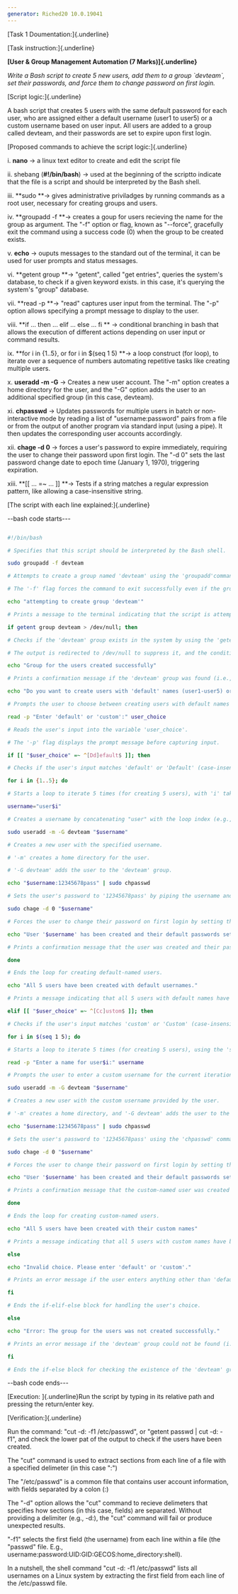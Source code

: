 ```yaml
---
generator: Riched20 10.0.19041
---
```


[Task 1 Doumentation:]{.underline}

[Task instruction:]{.underline}

**[User & Group Management Automation (7 Marks)]{.underline}**

_Write a Bash script to create 5 new users, add them to a group
\`devteam\`, set their passwords, and force them to change password on
first login._

[Script logic:]{.underline}

A bash script that creates 5 users with the same default password for
each user, who are assigned either a default username (user1 to user5)
or a custom username based on user input. All users are added to a group
called devteam, and their passwords are set to expire upon first login.

[Proposed commands to achieve the script logic:]{.underline}

i\. **nano** -\> a linux text editor to create and edit the script file

ii\. shebang (**#!/bin/bash**) -\> used at the beginning of the scriptto
indicate that the file is a script and should be interpreted by the Bash
shell.

iii\. **sudo **-\> gives administrative priviladges by running commands
as a root user, necessary for creating groups and users.

iv\. **groupadd -f **-\> creates a goup for users recieving the name for
the group as argument. The \"-f\" option or flag, known as \"\--force\",
gracefully exit the command using a success code (0) when the group to
be created exists.

v\. **echo** -\> ouputs messages to the standard out of the terminal, it
can be used for user prompts and status messages.

vi\. **getent group **-\> \"getent\", called \"get entries\", queries
the system's database, to check if a given keyword exists. in this case,
it\'s querying the system\'s \"group\" database.

vii\. **read -p **-\> \"read\" captures user input from the terminal.
The \"-p\" option allows specifying a prompt message to display to the
user.

viii\. **if ... then ... elif ... else ... fi ** -\> conditional
branching in bash that allows the execution of different actions
depending on user input or command results.

ix\. **for i in {1..5}, or for i in \$(seq 1 5) **-\> a loop construct
(for loop), to iterate over a sequence of numbers automating repetitive
tasks like creating multiple users.

x\. **useradd -m -G** -\> Creates a new user account. The \"-m\" option
creates a home directory for the user, and the \"-G\" option adds the
user to an additional specified group (in this case, devteam).

xi\. **chpasswd** → Updates passwords for multiple users in batch or
non-interactive mode by reading a list of \"username:password\" pairs
from a file or from the output of another program via standard input
(using a pipe). It then updates the corresponding user accounts
accordingly.

xii\. **chage -d 0** -\> forces a user\'s password to expire
immediately, requiring the user to change their password upon first
login. The \"-d 0\" sets the last password change date to epoch time
(January 1, 1970), triggering expiration.

xiii\. **\[\[ \... =\~ \... \]\] **-\> Tests if a string matches a
regular expression pattern, like allowing a case-insensitive string.

[The script with each line explained:]{.underline}

\--bash code starts\-\--

```bash

#!/bin/bash

# Specifies that this script should be interpreted by the Bash shell.

sudo groupadd -f devteam

# Attempts to create a group named 'devteam' using the 'groupadd'command.

# The '-f' flag forces the command to exit successfully even if the group already exists.

echo "attempting to create group 'devteam'"

# Prints a message to the terminal indicating that the script is attempting to create the 'devteam' group.

if getent group devteam > /dev/null; then

# Checks if the 'devteam' group exists in the system by using the 'getent' command.

# The output is redirected to /dev/null to suppress it, and the condition evaluates to true if the group exists.

echo "Group for the users created successfully"

# Prints a confirmation message if the 'devteam' group was found (i.e., created successfully or already existed).

echo "Do you want to create users with 'default' names (user1-user5) or 'custom' name?"

# Prompts the user to choose between creating users with default names (user1 to user5) or custom names.

read -p "Enter 'default' or 'custom':" user_choice

# Reads the user's input into the variable 'user_choice'.

# The '-p' flag displays the prompt message before capturing input.

if [[ "$user_choice" =~ ^[Dd]efault$ ]]; then

# Checks if the user's input matches 'default' or 'Default' (case-insensitive) using a regular expression.

for i in {1..5}; do

# Starts a loop to iterate 5 times (for creating 5 users), with 'i' taking values from 1 to 5.

username="user$i"

# Creates a username by concatenating "user" with the loop index (e.g., user1, user2, etc.).

sudo useradd -m -G devteam "$username"

# Creates a new user with the specified username.

# '-m' creates a home directory for the user.

# '-G devteam' adds the user to the 'devteam' group.

echo "$username:12345678pass" | sudo chpasswd

# Sets the user's password to '12345678pass' by piping the username and password to the 'chpasswd' command.

sudo chage -d 0 "$username"

# Forces the user to change their password on first login by setting the last password change date to 0.

echo "User '$username' has been created and their default passwords set to expire when logged into."

# Prints a confirmation message that the user was created and their password is set to expire on login.

done

# Ends the loop for creating default-named users.

echo "All 5 users have been created with default usernames."

# Prints a message indicating that all 5 users with default names have been created.

elif [[ "$user_choice" =~ ^[Cc]ustom$ ]]; then

# Checks if the user's input matches 'custom' or 'Custom' (case-insensitive) using a regular expression.

for i in $(seq 1 5); do

# Starts a loop to iterate 5 times (for creating 5 users), using the 'seq' command to generate numbers 1 to 5.

read -p "Enter a name for user$i:" username

# Prompts the user to enter a custom username for the current iteration (e.g., "Enter a name for user1:").

sudo useradd -m -G devteam "$username"

# Creates a new user with the custom username provided by the user.

# '-m' creates a home directory, and '-G devteam' adds the user to the 'devteam' group.

echo "$username:12345678pass" | sudo chpasswd

# Sets the user's password to '12345678pass' using the 'chpasswd' command.

sudo chage -d 0 "$username"

# Forces the user to change their password on first login by setting the last password change date to 0.

echo "User '$username' has been created and their default passwords set to expire when logged into."

# Prints a confirmation message that the custom-named user was created and their password is set to expire.

done

# Ends the loop for creating custom-named users.

echo "All 5 users have been created with their custom names"

# Prints a message indicating that all 5 users with custom names have been created.

else

echo "Invalid choice. Please enter 'default' or 'custom'."

# Prints an error message if the user enters anything other than 'default' or 'custom' (case-insensitive).

fi

# Ends the if-elif-else block for handling the user's choice.

else

echo "Error: The group for the users was not created successfully."

# Prints an error message if the 'devteam' group could not be found (i.e., group creation failed).

fi

# Ends the if-else block for checking the existence of the 'devteam' group.

```

\--bash code ends\-\--

[Execution: ]{.underline}Run the script by typing in its relative path
and pressing the return/enter key.

[Verification:]{.underline}

Run the command: \"cut -d: -f1 /etc/passwd\", or \"getent passwd \| cut
-d: -f1\", and check the lower pat of the output to check if the users
have been created.

The \"cut\" command is used to extract sections from each line of a file
with a specified delimeter (in this case \":\")

The \"/etc/passwd\" is a common file that contains user account
information, with fields separated by a colon (:)

The \"-d\" option allows the \"cut\" command to recieve delimeters that
specifies how sections (in this case, fields) are separated. Without
providing a delimiter (e.g., -d:), the \"cut\" command will fail or
produce unexpected results.

\"-f1\" selects the first field (the username) from each line within a
file (the \"passwd\" file. E.g.,
username:password:UID:GID:GECOS:home_directory:shell).

In a nutshell, the shell command \"cut -d: -f1 /etc/passwd\" lists all
usernames on a Linux system by extracting the first field from each line
of the /etc/passwd file.

